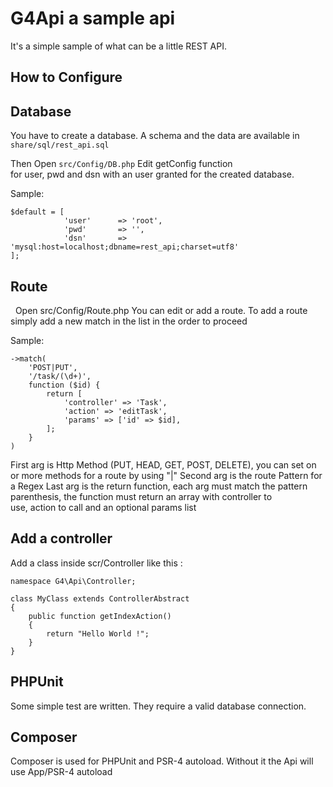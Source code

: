 ﻿# G4Api a sample api

It's a simple sample of what can be a little REST API.

How to Configure
------------------

Database
------------------

You have to create a database. A schema and the data are available in `share/sql/rest_api.sql`

Then Open `src/Config/DB.php` Edit getConfig function for user, pwd and dsn with an user granted for the created database.

Sample: 
```
$default = [
            'user'      => 'root',
            'pwd'       => '',
            'dsn'       => 'mysql:host=localhost;dbname=rest_api;charset=utf8'
];
```

Route
------------------
 
Open src/Config/Route.php You can edit or add a route.
To add a route simply add a new match in the list in the order to proceed

Sample: 
```
->match(
    'POST|PUT',
    '/task/(\d+)',
    function ($id) { 
        return [
            'controller' => 'Task',
            'action' => 'editTask',
            'params' => ['id' => $id], 
        ]; 
    }
)

```

First arg is Http Method (PUT, HEAD, GET, POST, DELETE), you can set on or more methods for a route by using "|" Second arg is the route Pattern for a Regex Last arg is the return function, each arg must match the pattern parenthesis, the function must return an array with controller to use, action to call and an optional params list

Add a controller
------------------

Add a class inside scr/Controller like this :
```
namespace G4\Api\Controller;

class MyClass extends ControllerAbstract
{
    public function getIndexAction()
    {
        return "Hello World !";
    }
}
```

PHPUnit
------------------
Some simple test are written. They require a valid database connection.

Composer
------------------
Composer is used for PHPUnit and PSR-4 autoload. Without it the Api will use App/PSR-4 autoload
